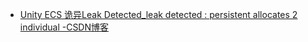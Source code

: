 - [Unity ECS 诡异Leak Detected_leak detected : persistent allocates 2 individual -CSDN博客](https://blog.csdn.net/z329600208z/article/details/137356998)
